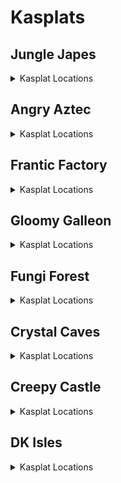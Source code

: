 # Kasplats 

## Jungle Japes
<details>
<summary>Kasplat Locations</summary>

| Map | Name | Logic |
| --- | ---- | ----- |
| Jungle Japes | Japes Kasplat: Behind Rambi Wall |  | 
| Jungle Japes | Japes Kasplat: On top of mountain |  | 
| Jungle Japes | Japes Kasplat: Beehive Area |  | 
| Jungle Japes | Japes Kasplat: Lower area of Tunnel to Beehive |  | 
| Jungle Japes | Japes Kasplat: Upper area of Tunnel to Beehive |  | 
| Japes Under Ground | Japes Kasplat: Underground | (l.vines and l.pineapple and l.ischunky) or (l.vines and (l.isdiddy or l.istiny) and l.advanced_platforming and l.settings.free_trade_items) or l.phasewalk | 
| Jungle Japes | Japes Kasplat: Near Speedy Swing Sortie Bonus |  | 
| Jungle Japes | Japes Kasplat: Near Painting Room |  | 
| Jungle Japes | Japes Kasplat: Inside Tiny's Cage | ((Events.JapesTinySwitch in l.Events or l.phasewalk or l.CanPhaseswim() or l.CanSkew(False)) and l.tiny) | 
| Jungle Japes | Japes Kasplat: Starting Area |  | 
| Jungle Japes | Japes Kasplat: Diddy Cave |  | 
| Jungle Japes | Japes Kasplat: In the river | l.swim and (l.oranges or l.HasGun(Kongs.any) or l.HasInstrument(Kongs.any)) | 
| Jungle Japes | Japes Kasplat: In the water near Rambi Wall | l.swim and (l.oranges or l.HasGun(Kongs.any) or l.HasInstrument(Kongs.any)) | 
| Jungle Japes | Japes Kasplat: Near Cranky's |  | 
| Jungle Japes | Japes Kasplat: In the Troff 'n' Scoff Alcove |  | 
| Japes Mountain | Japes Kasplat: Inside the Mountain |  | 
| Japes Tiny Hive | Japes Kasplat: Inside the Shell |  | 
| Jungle Japes | Japes Kasplat: Up the Hill to the Painting Room | (l.lanky and l.handstand) or (l.tiny and l.twirl) or l.CanMoonkick() or ((l.phasewalk or l.generalclips) and (l.istiny or l.isdiddy)) | 
| Jungle Japes | Japes Kasplat: In the Minecart Exit |  | 
</details>

## Angry Aztec
<details>
<summary>Kasplat Locations</summary>

| Map | Name | Logic |
| --- | ---- | ----- |
| Angry Aztec | Aztec Kasplat: In the Sealed Quicksand Tunnel |  | 
| Angry Aztec | Aztec Kasplat: On the Oasis |  | 
| Angry Aztec | Aztec Kasplat: On the Llama's Cage | l.vines or (l.jetpack and l.isdiddy) or (l.advanced_platforming and (l.istiny or l.isdiddy)) or l.CanMoonkick() | 
| Angry Aztec | Aztec Kasplat: Near the giant boulder |  | 
| Angry Aztec | Aztec Kasplat: Behind the DK Stone Door | l.phasewalk or (l.coconut and ((l.strongKong and l.isdonkey) or (l.twirl and l.istiny))) | 
| Aztec Llama Temple | Aztec Kasplat: In the lava room in Llama Temple |  | 
| Angry Aztec | Aztec Kasplat: Near the Hunky Chunky Barrel |  | 
| Angry Aztec | Aztec Kasplat: On Tiny Temple | l.jetpack | 
| Angry Aztec | Aztec Kasplat: In the Vase Room | (l.chunky and l.pineapple) or l.phasewalk | 
| Angry Aztec | Aztec Kasplat: Behind the 5-Door Temple |  | 
| Angry Aztec | Aztec Kasplat: Near Snide's |  | 
| Aztec Llama Temple | Aztec Kasplat: Below the Llama in Llama Temple |  | 
| Aztec Tiny Temple | Aztec Kasplat: In the Free Tiny Room |  | 
| Aztec Chunky5DTemple | Aztec Kasplat: In Chunky 5-Door Temple | (l.pineapple and l.ischunky) or l.phasewalk | 
| Angry Aztec | Aztec Kasplat: Behind the Beetle Race |  | 
| Aztec Llama Temple | Aztec Kasplat: Inside the Llama Temple Matching Game | l.grape or l.phasewalk | 
| Aztec Tiny Temple | Aztec Kasplat: Inside Tiny Temple by Mini Monkey Barrel |  | 
| Aztec Donkey5DTemple | Aztec Kasplat: In Donkey 5-Door Temple | (l.coconut or l.phasewalk) and l.isdonkey | 
</details>

## Frantic Factory
<details>
<summary>Kasplat Locations</summary>

| Map | Name | Logic |
| --- | ---- | ----- |
| Frantic Factory | Factory Kasplat: Starting Area |  | 
| Frantic Factory | Factory Kasplat: Near the Power Hut |  | 
| Frantic Factory | Factory Kasplat: Down the pole covered by a Hatch |  | 
| Frantic Factory | Factory Kasplat: In the Dark Room | (l.punch and l.chunky) or l.phasewalk | 
| Frantic Factory | Factory Kasplat: On the lowest platform in Production Room |  | 
| Frantic Factory | Factory Kasplat: Near the slippery pipe in Production Room |  | 
| Frantic Factory | Factory Kasplat: At the base of Production Room |  | 
| Frantic Factory | Factory Kasplat: In Research and Development |  | 
| Frantic Factory | Factory Kasplat: Below the pole to the DK Arcade Machine |  | 
| Frantic Factory | Factory Kasplat: In Block Tower Room |  | 
| Frantic Factory | Factory Kasplat: Near Snide's |  | 
| Factory Power Hut | Factory Kasplat: In the Power Shed |  | 
| Frantic Factory | Factory Kasplat: In Research and Development by the Slot Car Race |  | 
| Frantic Factory | Factory Kasplat: Inside Tiny's Shooting Game | l.mini or l.phasewalk | 
| Factory Crusher | Factory Kasplat: Inside the Crusher Room |  | 
| Frantic Factory | Factory Kasplat: Past the Tiny Bonus Barrel in Upper Production | l.twirl | 
| Frantic Factory | Factory Kasplat: In Lanky's Piano Game | l.trombone or l.CanAccessRNDRoom() | 
</details>

## Gloomy Galleon
<details>
<summary>Kasplat Locations</summary>

| Map | Name | Logic |
| --- | ---- | ----- |
| Gloomy Galleon | Galleon Kasplat: On the Lighthouse island |  | 
| Gloomy Galleon | Galleon Kasplat: On Diddy's Gold Tower |  | 
| Gloomy Galleon | Galleon Kasplat: In the Alcove near the Lighthouse |  | 
| Gloomy Galleon | Galleon Kasplat: On the platforms in Cannon Game Room | l.CanGetOnCannonGamePlatform() | 
| Gloomy Galleon | Galleon Kasplat: Near the Troff 'n' Scoff near Cranky's |  | 
| Gloomy Galleon | Galleon Kasplat: On the Cactus near the sunken submarine |  | 
| Gloomy Galleon | Galleon Kasplat: On the Crown Pad | (l.punch and l.chunky) or l.phasewalk or l.CanSkew(False) | 
| Gloomy Galleon | Galleon Kasplat: Next to Cranky's |  | 
| Galleon Lighthouse | Galleon Kasplat: Inside the Lighthouse at the Top |  | 
| Galleon Mechafish | Galleon Kasplat: Inside the Mechfish |  | 
| Gloomy Galleon | Galleon Kasplat: On Lanky's Gold Tower | (Events.WaterSwitch in l.Events or (Events.ShipyardEnguarde in l.Events and Events.ShipyardTreasureRoomOpened in l.Events and l.advanced_platforming)) | 
| Galleon Sick Bay | Galleon Kasplat: In Chunky's Drunk Ship |  | 
| Gloomy Galleon | Galleon Kasplat: On the Middle Deck of the Shipwreck |  | 
| Gloomy Galleon | Galleon Kasplat: Starting Area |  | 
| Gloomy Galleon | Galleon Kasplat: Inside a Punchable Chest | l.punch and l.chunky | 
| Gloomy Galleon | Galleon Kasplat: Also on the Cactus near the sunken submarine |  | 
</details>

## Fungi Forest
<details>
<summary>Kasplat Locations</summary>

| Map | Name | Logic |
| --- | ---- | ----- |
| Fungi Forest | Forest Kasplat: Behind the Diddy Dark Barn |  | 
| Fungi Forest | Forest Kasplat: Behind the beanstalk |  | 
| Fungi Forest | Forest Kasplat: Near the rocketbarrel near the Giant Mushroom |  | 
| Fungi Forest | Forest Kasplat: On the top floor of the Giant Mushroom |  | 
| Fungi Forest | Forest Kasplat: Near the sleeping Rabbit |  | 
| Fungi Forest | Forest Kasplat: Near the Troff 'n' Scoff near the Owl's Tree |  | 
| Fungi Forest | Forest Kasplat: Behind DK's Barn |  | 
| Forest Giant Mushroom | Forest Kasplat: Inside the Giant Mushroom |  | 
| Fungi Forest | Forest Kasplat: Under the Owl's Tree |  | 
| Fungi Forest | Forest Kasplat: On a low platform on the exterior of Giant Mushroom |  | 
| Fungi Forest | Forest Kasplat: On a high platform on the exterior of Giant Mushroom |  | 
| Fungi Forest | Forest Kasplat: Behind the Cuckoo Clock |  | 
| Forest Mill Front | Forest Kasplat: Inside the mill |  | 
| Fungi Forest | Forest Kasplat: In the moat around the Giant Mushroom | l.swim and (l.oranges or l.HasGun(Kongs.any) or l.HasInstrument(Kongs.any)) | 
| Fungi Forest | Forest Kasplat: At the very top of the Giant Mushroom | l.jetpack or l.handstand | 
| Fungi Forest | Forest Kasplat: On the Mill Roof |  | 
| Fungi Forest | Forest Kasplat: In the Minecart Exit Well |  | 
| Forest Lanky Mushrooms Room | Forest Kasplat: In the Lanky Mushroom Slam Room |  | 
| Forest Spider | Forest Kasplat: In the Spider Boss |  | 
| Forest Winch Room | Forest Kasplat: In the Winch Room |  | 
| Forest Chunky Face Room | Forest Kasplat: In Chunky's Face Shooting Room |  | 
</details>

## Crystal Caves
<details>
<summary>Kasplat Locations</summary>

| Map | Name | Logic |
| --- | ---- | ----- |
| Crystal Caves | Caves Kasplat: Near Snide's |  | 
| Crystal Caves | Caves Kasplat: In the room with Tiny's Bonus Barrel |  | 
| Crystal Caves | Caves Kasplat: Inside an Ice Shield | Events.CavesLargeBoulderButton in l.Events or (l.generalclips and l.ischunky) | 
| Crystal Caves | Caves Kasplat: On the Cabin with 5 Doors |  | 
| Crystal Caves | Caves Kasplat: Across the river from Candy's |  | 
| Crystal Caves | Caves Kasplat: In the room with the Giant Boulder |  | 
| Crystal Caves | Caves Kasplat: Near the Ice Castle |  | 
| Crystal Caves | Caves Kasplat: In the Hidden Room by Funky's |  | 
| Crystal Caves | Caves Kasplat: On the platform near Funky's |  | 
| Crystal Caves | Caves Kasplat: By the Far Warp 2 |  | 
| Crystal Caves | Caves Kasplat: On the 5-Door Igloo |  | 
| Crystal Caves | Caves Kasplat: In the water by the Baboon Blast Pad |  | 
| Crystal Caves | Caves Kasplat: Inbetween Funky's and the Ice Castle |  | 
| Caves Lanky Race | Caves Kasplat: At the Start of the Beetle Race |  | 
| Crystal Caves | Caves Kasplat: With the Giant Kosha |  | 
| Caves Diddy Igloo | Caves Kasplat: In Diddy's Igloo |  | 
| Caves Donkey Cabin | Caves Kasplat: In Donkey's Shooting Cabin |  | 
| Crystal Caves | Caves Kasplat: In the Gorilla Gone Cave | (l.punch and l.chunky) or l.phasewalk or l.CanPhaseswim() | 
| Crystal Caves | Caves Kasplat: Starting Area |  | 
</details>

## Creepy Castle
<details>
<summary>Kasplat Locations</summary>

| Map | Name | Logic |
| --- | ---- | ----- |
| Castle Lower Cave | Castle Kasplat: Behind the Mausoleum |  | 
| Castle Dungeon | Castle Kasplat: Inside the Dungeon |  | 
| Creepy Castle | Castle Kasplat: Near the Troff 'n' Scoff at the back of Castle |  | 
| Castle Ballroom | Castle Kasplat: Inside the Ballroom |  | 
| Creepy Castle | Castle Kasplat: At the top of the Castle |  | 
| Castle Tree | Castle Kasplat: Inside the Tree | (l.coconut or l.phasewalk or l.generalclips) and l.isdonkey | 
| Castle Lower Cave | Castle Kasplat: In the Lower Cave straight ahead |  | 
| Creepy Castle | Castle Kasplat: Near the upper Warp 2 |  | 
| Creepy Castle | Castle Kasplat: Near the Crypt Entrance on a lone platform |  | 
| Castle Upper Cave | Castle Kasplat: Near Candy's |  | 
| Creepy Castle | Castle Kasplat: In the water near the Tree | l.swim and (l.oranges or l.HasGun(Kongs.any) or l.HasInstrument(Kongs.any)) | 
| Creepy Castle | Castle Kasplat: Near Cranky's Hut |  | 
| Creepy Castle | Castle Kasplat: Near the Rocketbarrel by the drawbridge |  | 
| Castle Greenhouse | Castle Kasplat: Inside the Greenhouse Maze |  | 
| Castle Museum | Castle Kasplat: By the Mysterious Pedestal in the Museum | l.monkeyport or l.phasewalk | 
| Castle Dungeon | Castle Kasplat: In a Cage in the Dungeon | l.punch or l.phasewalk | 
| Castle Crypt | Castle Kasplat: By the Entrance to the Minecart | l.coconut or l.phasewalk or l.generalclips | 
| Castle Library | Castle Kasplat: In the Library |  | 
| Creepy Castle | Castle Kasplat: In the Clouds | l.jetpack | 
</details>

## DK Isles
<details>
<summary>Kasplat Locations</summary>

| Map | Name | Logic |
| --- | ---- | ----- |
| Isles | Isles Kasplat: On the Beaver Beach |  | 
| Frantic Factory Lobby | Isles Kasplat: Inside Factory Lobby above the DK Portal | (l.grab and l.donkey) or l.CanMoonkick() or (l.advanced_platforming and (l.istiny or l.isdiddy or l.ischunky)) | 
| Hideout Helm Lobby | Isles Kasplat: Inside Hideout Helm Lobby | (l.scope and l.coconut) or (l.twirl and l.tiny and l.advanced_platforming) | 
| Creepy Castle Lobby | Isles Kasplat: Inside Creepy Castle Lobby | (l.coconut and l.donkey) or l.phasewalk | 
| Crystal Caves Lobby | Isles Kasplat: Inside Crystal Caves Lobby | (l.punch and l.chunky) or l.phasewalk or l.ledgeclip | 
| Frantic Factory Lobby | Isles Kasplat: Inside Factory Lobby in the ? Box | l.punch and l.chunky | 
| Gloomy Galleon Lobby | Isles Kasplat: Inside Gloomy Galleon Lobby |  | 
| Isles | Isles Kasplat: Inside the Rock which is blown up | Events.IslesChunkyBarrelSpawn in l.Events and l.hunkyChunky and l.Slam and l.chunky | 
| Isles | Isles Kasplat: At the back of Kroc Isle halfway up |  | 
| Isles | Isles Kasplat: On the Big X Platform |  | 
| Isles | Isles Kasplat: Behind the house to Fungi Lobby |  | 
| Crystal Caves Lobby | Isles Kasplat: On the upper platform in Caves Lobby | l.jetpack | 
| Angry Aztec Lobby | Isles Kasplat: Behind the Feather Gate in Aztec Lobby | l.feather or l.phasewalk | 
| KLumsy | Isles Kasplat: Inside the Prison Sprint Cage | (l.sprint and l.lanky) or l.phasewalk | 
| Jungle Japes Lobby | Isles Kasplat: Inside Jungle Japes Lobby |  | 
| Isles | Isles Kasplat: By the Upper Monkeyport Pad |  | 
| Isles Snide Room | Isles Kasplat: Near Snide's |  | 
| Isles | Isles Kasplat: On top of Angry Aztec Lobby | (Events.IslesDiddyBarrelSpawn in l.Events and l.jetpack and l.isdiddy) or (l.twirl and l.tiny and l.advanced_platforming) | 
| Isles | Isles Kasplat: Beneath the Waterfall | l.swim and (l.oranges or l.HasGun(Kongs.any) or l.HasInstrument(Kongs.any)) | 
</details>

